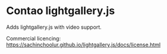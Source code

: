 # Contao lightgallery.js

Adds lightgallery.js with video support. 

Commercial licencing: https://sachinchoolur.github.io/lightgallery.js/docs/license.html
